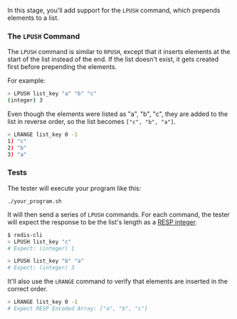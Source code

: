 In this stage, you'll add support for the `LPUSH` command, which prepends elements to a list.

### The `LPUSH` Command

The `LPUSH` command is similar to `RPUSH`, except that it inserts elements at the start of the list instead of the end. If the list doesn't exist, it gets created first before prepending the elements.

For example:

```bash
> LPUSH list_key "a" "b" "c"
(integer) 3
```

Even though the elements were listed as "a", "b", "c", they are added to the list in reverse order, so the list becomes `["c", "b", "a"]`.

```bash
> LRANGE list_key 0 -1
1) "c"
2) "b"
3) "a"
```

### Tests

The tester will execute your program like this:

```
./your_program.sh
```

It will then send a series of `LPUSH` commands. For each command, the tester will expect the response to be the list's length as a [RESP integer](https://redis.io/docs/latest/develop/reference/protocol-spec/#integers).

```bash
$ redis-cli
> LPUSH list_key "c"
# Expect: (integer) 1

> LPUSH list_key "b" "a"
# Expect: (integer) 3
```

It'll also use the `LRANGE` command to verify that elements are inserted in the correct order.

```bash
> LRANGE list_key 0 -1
# Expect RESP Encoded Array: ["a", "b", "c"]
``` 
